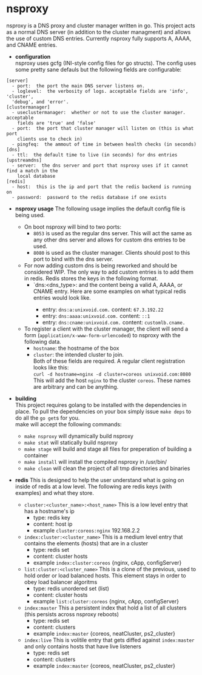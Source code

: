 nsproxy
=======

nsproxy is a DNS proxy and cluster manager written in go.  This project acts as
a normal DNS server (in addition to the cluster managment) and allows the use of
custom DNS entries.  Currently nsproxy fully supports A, AAAA, and CNAME
entries.

- **configuration**  
  nsproxy uses gcfg (INI-style config files for go structs).  The config uses
  some pretty sane defauls but the following fields are configurable:  
```
[server]
  - port:  the port the main DNS server listens on.
  - loglevel:  the verbosity of logs. acceptable fields are 'info', 'cluster',
  'debug', and 'error'.
[clustermanager]
  - useclustermanager:  whether or not to use the cluster manager. acceptable
    fields are 'true' and 'false'
  - port:  the port that cluster manager will listen on (this is what port
    clients use to check in)
  - pingfeq:  the ammout of time in between health checks (in seconds)
[dns]
  - ttl:  the default time to live (in seconds) for dns entries
[upstreamdns]
  - server:  the dns server and port that nsproxy uses if it cannot find a match in the
    local database
[redis]
  - host:  this is the ip and port that the redis backend is running on
  - password:  password to the redis database if one exists
```

- **nsproxy usage**
  The following usage implies the default config file is being used.
  - On boot nsproxy will bind to two ports:
    - `8053` is used as the regular dns server.  This will act the same as any
      other dns server and allows for custom dns entries to be used.
    - `8080` is used as the cluster manager.  Clients should post to this port
      to bind with the dns server.
  - For now adding custom dns is being reworked and should be considered WIP.
    The only way to add custom entries is to add them in redis.  Redis stores
    the keys in the following format.
    - `dns:<dns_type>:<fqdn> and the content being a valid A, AAAA, or CNAME
      entry.  Here are some examples on what typical redis entries would look
      like.
      - entry: `dns:a:unixvoid.com.` content: `67.3.192.22`
      - entry: `dns:aaaa:unixvoid.com.` content: `::1`
      - entry: `dns:cname:unixvoid.com.` content: `customlb.cname.`
  - To register a client with the cluster manager, the client will send a form
    (`application/x-www-form-urlencoded`) to nsproxy with the following data.
    - `hostname`:  the hostname of the box
    - `cluster`:  the intended cluster to join.  
    Both of these fields are required.  A regular client registration looks like
    this:  
    `curl -d hostname=nginx -d cluster=coreos unixvoid.com:8080`  This will add
    the host `nginx` to the cluster `coreos`.  These names are arbitrary and can
    be anything.  

- **building**  
   This project requires golang to be installed with the dependencies in place.
   To pull the dependencies on your box simply issue `make deps` to do all the
   `go get`s for you.  
   make will accept the following commands:  
   - `make nsproxy` will dynamically build nsproxy
   - `make stat` will statically build nsproxy
   - `make stage` will build and stage all files for preperation of building a
     container
   - `make install` will install the compiled nsproxy in /usr/bin/
   - `make clean` will clean the project of all tmp directories and binaries

- **redis**
  This is designed to help the user understand what is going on inside of redis
  at a low level.  The following are redis keys (with examples) and what they
  store.
  - `cluster:<cluster_name>:<host_name>` This is a low level entry that has a
    hostname's ip
    - type: redis key
    - content: host ip
    - example `cluster:coreos:nginx` 192.168.2.2
  - `index:cluster:<cluster_name>` This is a medium level entry that contains
    the elements (hosts) that are in a cluster
    - type: redis set
    - content: cluster hosts
    - example `index:cluster:coreos` {nginx, cApp, configServer}
  - `list:cluster:<cluster_name>` This is a clone of the previous, used to hold
    order or load balanced hosts. This element stays in order to obey load
    balancer algoritms
    - type: redis unordered set (list)
    - content: cluster hosts
    - example `list:cluster:coreos` {nginx, cApp, configServer}
  - `index:master` This a persistent index that hold a list of all clusters
    (this persists across nsproxy reboots)
    - type: redis set
    - content: clusters
    - example `index:master` {coreos, neatCluster, ps2_cluster}
  - `index:live` This is volitile entry that gets diffed against `index:master`
    and only contains hosts that have live listeners
    - type: redis set
    - content: clusters
    - example `index:master` {coreos, neatCluster, ps2_cluster}
